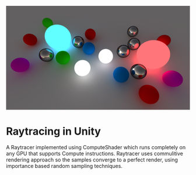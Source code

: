 ![Preview](https://github.com/nilpotent7/Unity-Raytracer/blob/main/Preview.png?raw=true)

# Raytracing in Unity
A Raytracer implemented using ComputeShader which runs completely on any GPU that supports Compute instructions.
Raytracer uses commulitive rendering approach so the samples converge to a perfect render, using importance based random sampling techniques.